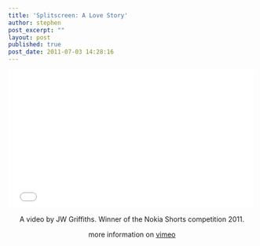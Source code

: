 ```yaml
---
title: 'Splitscreen: A Love Story'
author: stephen
post_excerpt: ""
layout: post
published: true
post_date: 2011-07-03 14:28:16
---
```

<iframe src="//player.vimeo.com/video/25451551" height="281" width="500" allowfullscreen="" frameborder="0"></iframe>
<p style="text-align: center;">A video by JW Griffiths. Winner of the Nokia Shorts competition 2011.</p>
<p style="text-align: center;">more information on <a href="http://vimeo.com/25451551" target="_blank">vimeo</a></p>
